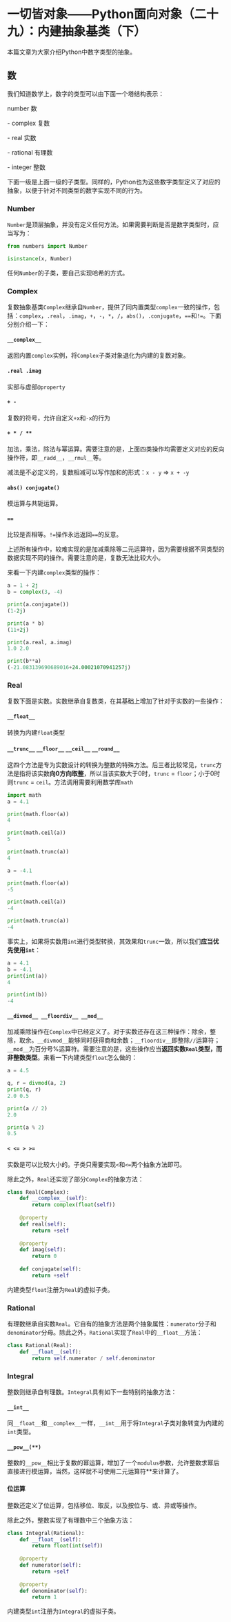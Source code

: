 # 一切皆对象——Python面向对象（二十九）：内建抽象基类（下）

本篇文章为大家介绍Python中数字类型的抽象。

## 数

我们知道数学上，数字的类型可以由下面一个塔结构表示：

number 数

\- complex 复数

\- real 实数

\- rational 有理数

\- integer 整数

下面一级是上面一级的子类型。同样的，Python也为这些数字类型定义了对应的抽象，以便于针对不同类型的数字实现不同的行为。

### Number

`Number`是顶层抽象，并没有定义任何方法。如果需要判断是否是数字类型时，应当写为：

```python
from numbers import Number

isinstance(x, Number)
```

任何`Number`的子类，要自己实现哈希的方式。

### Complex

复数抽象基类`Complex`继承自`Number`，提供了同内置类型`complex`一致的操作，包括：`complex`，`.real`，`.imag`，`+`，`-`，`*`，`/`，`abs()`，`.conjugate`，`==`和`!=`。下面分别介绍一下：

#### `__complex__`

返回内置`complex`实例，将`Complex`子类对象退化为内建的复数对象。

#### `.real .imag`

实部与虚部`@property`

#### `+ -`

复数的符号，允许自定义`+x`和`-x`的行为

#### `+ * / **`

加法，乘法，除法与幂运算。需要注意的是，上面四类操作均需要定义对应的反向操作符，即`__radd__`，`__rmul__`等。

减法是不必定义的，复数相减可以写作加和的形式：`x - y` => `x + -y`

#### `abs() conjugate()`

模运算与共轭运算。

#### `==`

比较是否相等。`!=`操作永远返回`==`的反意。

上述所有操作中，较难实现的是加减乘除等二元运算符，因为需要根据不同类型的数据实现不同的操作。需要注意的是，复数无法比较大小。

来看一下内建`complex`类型的操作：

```python
a = 1 + 2j
b = complex(3, -4)

print(a.conjugate())
(1-2j)

print(a * b)
(11+2j)

print(a.real, a.imag)
1.0 2.0

print(b**a)
(-21.083139690689016+24.00021070941257j)
```

### Real

复数下面是实数。实数继承自复数类，在其基础上增加了针对于实数的一些操作：

#### `__float__`

转换为内建`float`类型

#### `__trunc__` `__floor__` `__ceil__` `__round__`

这四个方法是专为实数设计的转换为整数的特殊方法。后三者比较常见，`trunc`方法是指将该实数**向0方向取整**，所以当该实数大于0时，`trunc` = `floor`；小于0时则`trunc` = `ceil`。方法调用需要利用数学库`math`

```python
import math
a = 4.1

print(math.floor(a))
4

print(math.ceil(a))
5

print(math.trunc(a))
4

a = -4.1

print(math.floor(a))
-5

print(math.ceil(a))
-4

print(math.trunc(a))
-4
```

事实上，如果将实数用`int`进行类型转换，其效果和`trunc`一致，所以我们**应当优先使用`int`**：

```python
a = 4.1
b = -4.1
print(int(a))
4

print(int(b))
-4
```

#### `__divmod__ __floordiv__ __mod__`

加减乘除操作在`Complex`中已经定义了。对于实数还存在这三种操作：除余，整除，取余。`__divmod__`能够同时获得商和余数；`__floordiv__`即整除`//`运算符；`__mod__`为百分号%运算符。需要注意的是，这些操作应当**返回实数`Real`类型，而非整数类型**。来看一下内建类型`float`怎么做的：

```python
a = 4.5

q, r = divmod(a, 2)
print(q, r)
2.0 0.5

print(a // 2)
2.0

print(a % 2)
0.5
```

#### `< <= > >=`

实数是可以比较大小的。子类只需要实现`<`和`<=`两个抽象方法即可。

除此之外，`Real`还实现了部分`Complex`的抽象方法：

```python
class Real(Complex):
    def __complex__(self):
        return complex(float(self))
    
    @property
    def real(self):
        return +self
    
    @property
    def imag(self):
        return 0
    
    def conjugate(self):
        return +self
```

内建类型`float`注册为`Real`的虚拟子类。

### Rational

有理数继承自实数`Real`。它自有的抽象方法是两个抽象属性：`numerator`分子和`denominator`分母。除此之外，`Rational`实现了`Real`中的`__float__`方法：

```python
class Rational(Real):
    def __float__(self):
        return self.numerator / self.denominator
```

### Integral

整数则继承自有理数。`Integral`具有如下一些特别的抽象方法：

#### `__int__`

同`__float__`和`__complex__`一样，`__int__`用于将`Integral`子类对象转变为内建的`int`类型。

#### `__pow__(**)`

整数的`__pow__`相比于复数的幂运算，增加了一个`modulus`参数，允许整数求幂后直接进行模运算，当然，这样就不可使用二元运算符\*\*来计算了。

#### 位运算

整数还定义了位运算，包括移位、取反，以及按位与、或、异或等操作。

除此之外，整数实现了有理数中三个抽象方法：

```python
class Integral(Rational):
    def __float__(self):
        return float(int(self))
    
    @property
    def numerator(self):
        return +self
    
    @property
    def denominator(self):
        return 1
```

内建类型`int`注册为`Integral`的虚拟子类。

